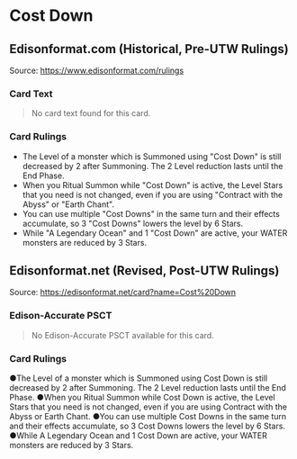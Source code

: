 # Cost Down

## Edisonformat.com (Historical, Pre-UTW Rulings)

Source: https://www.edisonformat.com/rulings

### Card Text

> No card text found for this card.

### Card Rulings

*   The Level of a monster which is Summoned using "Cost Down" is still decreased by 2 after Summoning. The 2 Level reduction lasts until the End Phase.
*   When you Ritual Summon while "Cost Down" is active, the Level Stars that you need is not changed, even if you are using "Contract with the Abyss" or "Earth Chant".
*   You can use multiple "Cost Downs" in the same turn and their effects accumulate, so 3 "Cost Downs" lowers the level by 6 Stars.
*   While "A Legendary Ocean" and 1 "Cost Down" are active, your WATER monsters are reduced by 3 Stars.

## Edisonformat.net (Revised, Post-UTW Rulings)

Source: https://edisonformat.net/card?name=Cost%20Down

### Edison-Accurate PSCT

> No Edison-Accurate PSCT available for this card.

### Card Rulings

●The Level of a monster which is Summoned using Cost Down is still decreased by 2 after Summoning. The 2 Level reduction lasts until the End Phase.
●When you Ritual Summon while Cost Down is active, the Level Stars that you need is not changed, even if you are using Contract with the Abyss or Earth Chant.
●You can use multiple Cost Downs in the same turn and their effects accumulate, so 3 Cost Downs lowers the level by 6 Stars.
●While A Legendary Ocean and 1 Cost Down are active, your WATER monsters are reduced by 3 Stars.
            